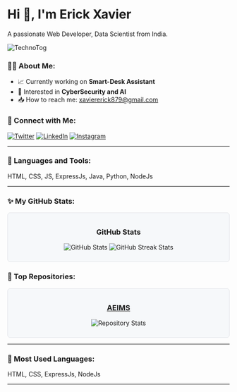 # Hi 👋, I'm Erick Xavier

A passionate Web Developer, Data Scientist from India.
<p align="left"> <img src="https://komarev.com/ghpvc/?username=TechnoTOG&label=Profile%20views&color=0e75b6&style=flat" alt="TechnoTog" /> </p>

### 🕵‍♂️ About Me:

- 📈 Currently working on **Smart-Desk Assistant**
- 🌿 Interested in **CyberSecurity and AI**
- 📥 How to reach me: [xaviererick879@gmail.com](mailto:xaviererick879@gmail.com)

### 🔗 Connect with Me:

<a href="https://x.com/ErickXavier879" target="_blank"><img src="https://skillicons.dev/icons?i=twitter" alt="Twitter" /></a> 
<a href="https://www.linkedin.com/in/erickxavier" target="_blank"><img src="https://skillicons.dev/icons?i=linkedin" alt="LinkedIn" /></a> 
<a href="https://www.instagram.com/erickxavier879" target="_blank"><img src="https://skillicons.dev/icons?i=instagram" alt="Instagram" /></a>

---

### 🔧 Languages and Tools:

HTML, CSS, JS, ExpressJs, Java, Python, NodeJs

---

### ✨ My GitHub Stats:

<div align="center" style="border: 1px solid #e1e4e8; border-radius: 6px; padding: 10px; background: #f6f8fa;">
  <h3>GitHub Stats</h3>
  <p>
    <img src="https://github-readme-stats.vercel.app/api?username=TechnoTOG&show_icons=true&theme=dark" alt="GitHub Stats" />
    <img src="https://github-readme-streak-stats.herokuapp.com/?user=TechnoTOG&theme=dark" alt="GitHub Streak Stats" />
  </p>
</div>



### 🔄 Top Repositories:

<div align="center" style="border: 1px solid #e1e4e8; border-radius: 6px; padding: 10px; background: #f6f8fa;">
  <h3><a href="https://github.com/devkiraa/AEIMS" target="_blank">AEIMS</a></h3>
  <p>
    <img src="https://github-readme-stats.vercel.app/api/pin/?username=devkiraa&repo=AEIMS&theme=dark" alt="Repository Stats" />
  </p>
</div>



---

### 🔬 Most Used Languages:

HTML, CSS, ExpressJs, NodeJs

---



<!--
**TechnoTOG/TechnoTOG** is a ✨ _special_ ✨ repository because its `README.md` (this file) appears on your GitHub profile.

Here are some ideas to get you started:

- 🔭 I’m currently working on ...
- 🌱 I’m currently learning ...
- 👯 I’m looking to collaborate on ...
- 🤔 I’m looking for help with ...
- 💬 Ask me about ...
- 📫 How to reach me: ...
- 😄 Pronouns: ...
- ⚡ Fun fact: ...
-->
